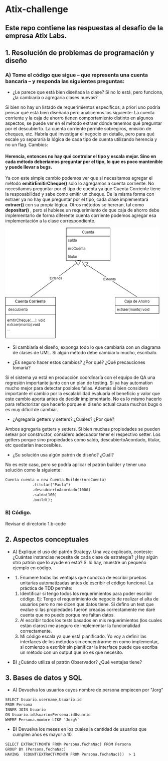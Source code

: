 # Atix-challenge

## Este repo contiene las respuestas al desafío de la empresa Atix Labs. 


## 1. Resolución de problemas de programación y diseño
 ### A) Tome el código que sigue – que representa una cuenta bancaria – y responda las siguientes preguntas:
 
* ¿Le parece que está bien diseñada la clase? Si no lo está, pero funciona, ¿la cambiaría o
agregaría clases nuevas?

Si bien no hay un listado de requerimientos específicos, a priori uno podría pensar qué está bien diseñada pero analicemos los siguiente:
La cuenta corriente y la caja de ahorro tienen comportamiento distinto en algunos aspectos, se puede ver en el método extraer dónde tenemos qué preguntar por el descubierto. La cuenta corriente permite sobregiros, emisión de cheques, etc.
Habría qué investigar el negocio en detalle, pero para qué escale yo separaría la lógica de cada tipo de cuenta utilizando herencia y no un flag. 
Cambios:
#### Herencia, entonces no hay qué controlar el tipo y escala mejor. Sino en cada método deberíamos preguntar por el tipo, lo que es poco mantenible y puede llevar a bugs.
Ya con este simple cambio podemos ver que si necesitamos agregar el método **emitirEmitirCheque()** solo lo agregamos a cuenta corriente. No necesitamos preguntar por el tipo de cuenta ya que Cuenta Corriente tiene la resposabilidad y sabe como emitir un cheque.
De la misma forma con extraer ya no hay que preguntar por el tipo, cada clase implementará **extraer()** con su propia lógica.
Otros métodos se hereran, tal como **depositar()** , pero si hubiese un requerimiento de que caja de ahorro debe implementarlo de forma diferente cuenta corriente podemos agregar esa implementación a la clase correspondiente.


![uml](uml-cuenta.png)



* Si cambiaría el diseño, exponga todo lo que cambiaría con un diagrama de clases de
 UML. Si algún método debe cambiarlo mucho, escríbalo.

* ¿Es seguro hacer estos cambios? ¿Por qué? ¿Qué precauciones tomaría?

 Si el sistema ya está en producción coordínaría con el equipo de QA una regresión importante junto con un plan de testing. Si ya hay automation mucho mejor para detectar posibles fallas. Además si bien considero importante el cambio por la escalabilidad evaluaría el beneficio y valor que este cambio aporta antes de decidir implementarlo. No es lo mismo hacerlo para refactorizar que hacerlo porque el diseño actual causa muchos bugs o es muy dificil de cambiar.

* ¿Agregaría getters y setters? ¿Cuáles? ¿Por qué?

 Ambos agregaría getters y setters.
 Si bien muchas propiedades se pueden setear por constructor, considero adecuador tener el respectivo setter.
 Los getters porque sino propiedades como saldo, descubiertoAcordado, titular, etc quedarían inaccesibles.

* ¿Su solución usa algún patrón de diseño? ¿Cuál?

 No es este caso, pero se podría aplicar el patrón builder y tener una solución como la siguiente: 

 ```
 Cuenta cuenta = new Cuenta.Builder(nroCuenta)
             .titular("Paula")
             .descubiertoAcordado(1000)
             .saldo(100)
             .build();
 ```



### B) Código.
 Revisar el directorio 1.b-code


## 2. Aspectos conceptuales

* A) Explique el uso del patrón Strategy. Una vez explicado, conteste: ¿Cuántas instancias necesita de cada clase de estrategia? ¿Hay algún otro patrón que lo ayude en esto? Si lo hay, muestre un pequeño ejemplo en código.
* 1) Enumere todas las ventajas que conozca de escribir pruebas unitarias automatizadas antes de escribir el código funcional.
 La práctica de TDD permite:
  1. Identificar si tengo todos los requerimientos para poder escribir código. Ej: Tengo el requerimiento de negocio de realizar el alta de usuarios pero no me dicen que datos tiene. Si defino un test que evalue si las propiedades fueron creadas correctamente me daré cuenta que no puedo porque me faltan datos.
  2. Al escribir todos los tests basados en mis requerimientos (los cuales están claros) me aseguro de implementar la funcionalidad correctamente.
  3. Mi código escala ya que está planificado. Yo voy a definir las interfaces de los métodos sin concentrarme en como implementar, si comienzo a escribir sin planificar la interface puede que escriba un método con un output que no es que necesito.
  
* B) ¿Cuándo utiliza el patrón Observador? ¿Qué ventajas tiene?

## 3. Bases de datos y SQL

* A) Devuelva los usuarios cuyos nombre de persona empiecen por "Jorg"
```
SELECT Usuario.username,Usuario.id
FROM Persona
INNER JOIN Usuario
ON Usuario.idUsuario=Persona.idUsuario
WHERE Persona.nombre LIKE 'Jorg%'

```
* B) Devuelva los meses en los cuales la cantidad de usuarios que cumplen años es mayor a 10.
```
SELECT EXTRACT(MONTH FROM Persona.fechaNac) FROM Persona 
GROUP BY (Persona.fechaNac) 
HAVING  (COUNT(EXTRACT(MONTH FROM Persona.fechaNac)))  > 1
```
